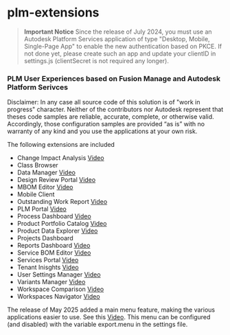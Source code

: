 # plm-extensions

> **Important Notice**
> Since the release of July 2024, you must use an Autodesk Platform Services application of type "Desktop, Mobile, Single-Page App" to enable the new authentication based on PKCE. If not done yet, please create such an app and update your clientID in settings.js (clientSecret is not required any longer).

### PLM User Experiences based on Fusion Manage and Autodesk Platform Serivces

Disclaimer: In any case all source code of this solution is of "work in progress" character. Neither of the contributors nor Autodesk represent that theses code samples are reliable, accurate, complete, or otherwise valid. Accordingly, those configuration samples are provided “as is” with no warranty of any kind and you use the applications at your own risk. 

The following extensions are included
- Change Impact Analysis [Video](https://youtu.be/6A9ZNCxqRKg)
- Class Browser
- Data Manager [Video](https://youtu.be/hL4UblHbXw0)
- Design Review Portal [Video](https://youtu.be/AU--qJIMmlE)
- MBOM Editor [Video](https://youtu.be/qVhhKlrf1S0)
- Mobile Client
- Outstanding Work Report [Video](https://youtu.be/zUIfiiAVwVQ)
- PLM Portal [Video](https://youtu.be/tM8why6ybAU)
- Process Dashboard [Video](https://youtu.be/VkxJXRQ9Pmg)
- Product Portfolio Catalog [Video](https://youtu.be/hroRMjZzueQ)
- Product Data Explorer [Video](https://youtu.be/hLNB3z_lp2k)
- Projects Dashboard
- Reports Dashboard [Video](https://youtu.be/quNaLQLAT3Q)
- Service BOM Editor [Video](https://youtu.be/zVnsrQyO-1o)
- Services Portal [Video](https://youtu.be/VV68HAJaeF4)
- Tenant Inisghts [Video](https://youtu.be/WZXGfDKGRHY)
- User Settings Manager [Video](https://youtu.be/hJjxoovwbS8)
- Variants Manager [Video](https://youtu.be/v6ZZN3Xo-BM)
- Workspace Comparison [Video](https://youtu.be/llQtsclH-L0)
- Workspaces Navigator [Video](https://youtu.be/jHBkAuEh32g)

The release of May 2025 added a main menu feature, making the various applications easier to use. See this [Video](https://youtu.be/ImnXV0HF3PA). This menu can be configured (and disabled) with the variable export.menu in the settings file.